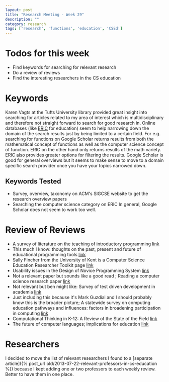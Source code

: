 ```yaml
---
layout: post
title: "Research Meeting - Week 29"
description: ""
category: research
tags: ['research', 'functions', 'education', 'CSEd']
---
```


# Todos for this week
- Find keywords for searching for relevant research
- Do a review of reviews
- Find the interesting researchers in the CS education

# Keywords
Karen Vagts at the Tufts University library provided great insight into searching for articles related to my area of interest which is multidisciplinary and therefore not straight forward to search for good research in.
Online databases (like [ERIC](http://www.eric.ed.gov/) for education) seem to help narrowing down the domain of the search results just by being limited to a certain field.
For e.g. searching for functions on Google Scholar returns results from both the mathematical concept of functions as well as the computer science concept of function. ERIC on the other hand only returns results of the math variety. ERIC also provides greater options for filtering the results. Google Scholar is good for general overviews but it seems to make sense to move to a domain specific search provider once you have your topics narrowed down.

## Keywords Tested
- Survey, overview, taxonomy on ACM's SIGCSE website to get the research overview papers
- Searching the computer science category on ERIC
In general, Google Scholar does not seem to work too well.

# Review of Reviews
 - A survey of literature on the teaching of introductory programming [link](http://dl.acm.org/citation.cfm?id=1345441&CFID=234525748&CFTOKEN=55092647)
 - This much I know: thoughts on the past, present and future of educational programming tools [link](http://dl.acm.org/citation.cfm?id=2445196&CFID=234525748&CFTOKEN=55092647)
 - Sally Fincher from the University of Kent is a Computer Science Education Researcher Toolkit page [link](http://www.cs.kent.ac.uk/people/staff/saf/experiment-kits/index.html)
 - Usability issues in the Design of Novice Programming System [link]()
 - Not a relevant paper but sounds like a good read ; Reading a computer science research paper [link](http://dl.acm.org/citation.cfm?id=1595493&CFID=234525748&CFTOKEN=55092647)
 - Not relevant but ben might like: Survey of test driven development in academia [link](http://dl.acm.org/citation.cfm?id=1383602.1383644&coll=DL&dl=GUIDE&CFID=234525748&CFTOKEN=55092647)
 - Just including this because it's Mark Guzdial and I should probably know this is the broader picture; A statewide survey on computing education pathways and influences: factors in broadening participation in computing [link](http://dl.acm.org/citation.cfm?id=2361276.2361304&coll=DL&dl=GUIDE&CFID=234525748&CFTOKEN=55092647)
 - Computational Thinking in K-12: A Review of the State of the Field [link](http://edr.sagepub.com/content/42/1/38.full.pdf+html?ijkey=yKLHJq4ZYELx.&keytype=ref&siteid=spedr)
 - The future of computer languages; implications for education [link](http://dl.acm.org/citation.cfm?id=5600.5627&coll=DL&dl=GUIDE&CFID=234525748&CFTOKEN=55092647)


# Researchers

I decided to move the list of relevant researchers I found to a [separate article]({% post_url old/2013-07-22-relevant-professors-in-cs-education %}) because I kept adding one or two professors to each weekly review. Better to have them in one place.
